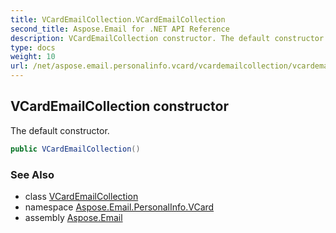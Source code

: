 ```yaml
---
title: VCardEmailCollection.VCardEmailCollection
second_title: Aspose.Email for .NET API Reference
description: VCardEmailCollection constructor. The default constructor
type: docs
weight: 10
url: /net/aspose.email.personalinfo.vcard/vcardemailcollection/vcardemailcollection/
---
```

## VCardEmailCollection constructor

The default constructor.

```csharp
public VCardEmailCollection()
```

### See Also

* class [VCardEmailCollection](../)
* namespace [Aspose.Email.PersonalInfo.VCard](../../vcardemailcollection/)
* assembly [Aspose.Email](../../../)


